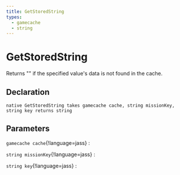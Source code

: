 ```yaml
---
title: GetStoredString
types:
  - gamecache
  - string
---
```


# GetStoredString
Returns "" if the specified value's data is not found in the cache.

## Declaration

```jass
native GetStoredString takes gamecache cache, string missionKey, string key returns string
```

## Parameters
`gamecache cache`{!language=jass}
: 

`string missionKey`{!language=jass}
: 

`string key`{!language=jass}
: 
